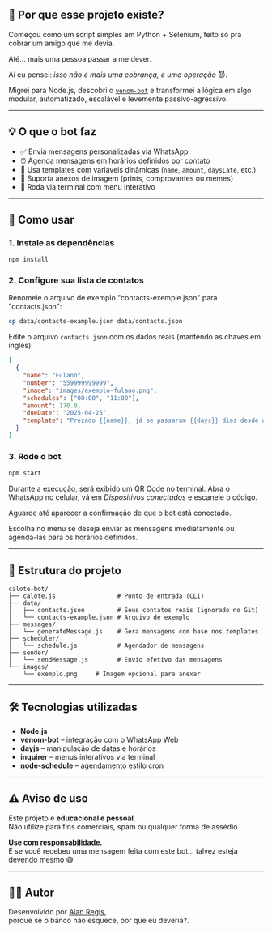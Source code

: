 

## 🧠 Por que esse projeto existe?

Começou como um script simples em Python + Selenium, feito só pra cobrar um amigo que me devia.

Até... mais uma pessoa passar a me dever.

Aí eu pensei: *isso não é mais uma cobrança, é uma operação* 😈.

Migrei para Node.js, descobri o [`venom-bot`](https://github.com/orkestral/venom) e transformei a lógica em algo modular, automatizado, escalável e levemente passivo-agressivo.

---

## 💡 O que o bot faz

- ✅ Envia mensagens personalizadas via WhatsApp
- ⏰ Agenda mensagens em horários definidos por contato
- 🧠 Usa templates com variáveis dinâmicas (`name`, `amount`, `daysLate`, etc.)
- 📎 Suporta anexos de imagem (prints, comprovantes ou memes)
- 🧪 Roda via terminal com menu interativo

---

## 🚀 Como usar

### 1. Instale as dependências

```bash
npm install
```

### 2. Configure sua lista de contatos

Renomeie o arquivo de exemplo "contacts-exemple.json" para "contacts.json":

```bash
cp data/contacts-example.json data/contacts.json
```

Edite o arquivo `contacts.json` com os dados reais (mantendo as chaves em inglês):

```json
[
  {
    "name": "Fulano",
    "number": "559999999999",
    "image": "images/exemplo-fulano.png",
    "schedules": ["08:00", "11:00"],
    "amount": 170.0,
    "dueDate": "2025-04-25",
    "template": "Prezado {{name}}, já se passaram {{days}} dias desde o combinado. Valor pendente: R${{amount}}."
  }
]
```

### 3. Rode o bot

```bash
npm start
```

Durante a execução, será exibido um QR Code no terminal.
Abra o WhatsApp no celular, vá em *Dispositivos conectados* e escaneie o código.

Aguarde até aparecer a confirmação de que o bot está conectado.

Escolha no menu se deseja enviar as mensagens imediatamente ou agendá-las para os horários definidos.

---


## 📁 Estrutura do projeto

```
calote-bot/
├── calote.js                 # Ponto de entrada (CLI)
├── data/
│   ├── contacts.json         # Seus contatos reais (ignorado no Git)
│   └── contacts-example.json # Arquivo de exemplo
├── messages/
│   └── generateMessage.js    # Gera mensagens com base nos templates
├── scheduler/
│   └── schedule.js           # Agendador de mensagens
├── sender/
│   └── sendMessage.js        # Envio efetivo das mensagens
└── images/
    └── exemplo.png     # Imagem opcional para anexar
```

---

## 🛠 Tecnologias utilizadas

- **Node.js**
- **venom-bot** – integração com o WhatsApp Web
- **dayjs** – manipulação de datas e horários
- **inquirer** – menus interativos via terminal
- **node-schedule** – agendamento estilo cron

---

## ⚠️ Aviso de uso

Este projeto é **educacional e pessoal**.  
Não utilize para fins comerciais, spam ou qualquer forma de assédio.

**Use com responsabilidade.**  
E se você recebeu uma mensagem feita com este bot... talvez esteja devendo mesmo 😅

---

## 👨‍💻 Autor

Desenvolvido por [Alan Regis](https://github.com/Alanlan21),  
porque se o banco não esquece, por que eu deveria?.
